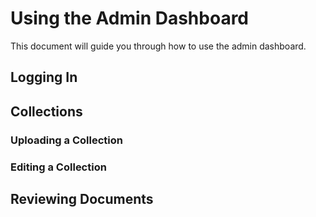 # Using the Admin Dashboard

This document will guide you through how to use the admin dashboard.

## Logging In

## Collections

### Uploading a Collection

### Editing a Collection

## Reviewing Documents
